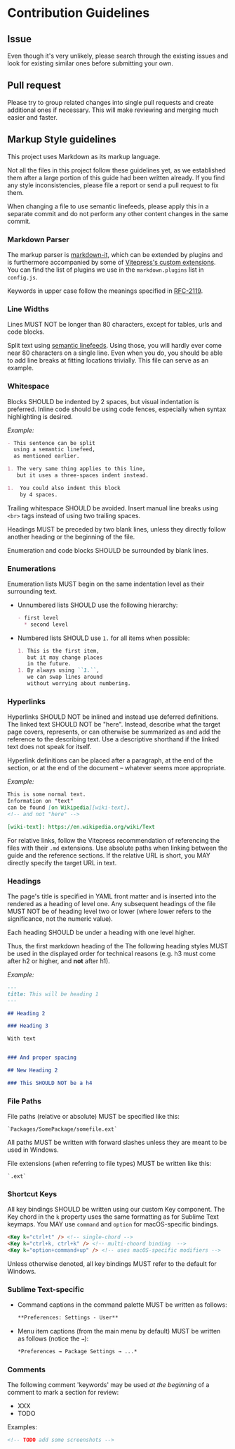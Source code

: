 # Contribution Guidelines


## Issue

Even though it's very unlikely,
please search through the existing issues
and look for existing similar ones
before submitting your own.


## Pull request

Please try to group related changes into single pull requests
and create additional ones if necessary.
This will make reviewing and merging
much easier and faster.


## Markup Style guidelines

This project uses Markdown as its markup language.

Not all the files in this project
follow these guidelines yet,
as we established them
after a large portion of this guide had been written already.
If you find any style inconsistencies,
please file a report or send a pull request to fix them.

When changing a file to use semantic linefeeds,
please apply this in a separate commit
and do not perform any other content changes
in the same commit.


### Markdown Parser

The markup parser is [markdown-it][],
which can be extended by plugins
and is furthermore accompanied
by some of [Vitepress's custom extensions][vitepress-exts].
You can find the list of plugins we use
in the `markdown.plugins` list in `config.js`.

[markdown-it]: https://github.com/markdown-it/markdown-it
[vitepress-exts]: https://vitepress.dev/guide/markdown

Keywords in upper case
follow the meanings specified in [RFC-2119][].

[RFC-2119]: https://tools.ietf.org/html/rfc2119


### Line Widths

Lines MUST NOT be longer than 80 characters,
except for tables, urls and code blocks.

Split text using [semantic linefeeds][].
Using those,
you will hardly ever come near 80 characters
on a single line.
Even when you do,
you should be able to add line breaks
at fitting locations trivially.
This file can serve as an example.

[semantic linefeeds]: https://rhodesmill.org/brandon/2012/one-sentence-per-line/


### Whitespace

Blocks SHOULD be indented by 2 spaces,
but visual indentation is preferred.
Inline code should be using code fences,
especially when syntax highlighting is desired.

*Example:*

```md
- This sentence can be split
  using a semantic linefeed,
  as mentioned earlier.

1. The very same thing applies to this line,
   but it uses a three-spaces indent instead.

1.  You could also indent this block
    by 4 spaces.
```

Trailing whitespace SHOULD be avoided.
Insert manual line breaks using `<br>` tags
instead of using two trailing spaces.

Headings MUST be preceded by two blank lines,
unless they directly follow another heading
or the beginning of the file.

Enumeration and code blocks
SHOULD be surrounded by blank lines.


### Enumerations

Enumeration lists MUST begin on the same indentation level
as their surrounding text.

- Unnumbered lists SHOULD use the following hierarchy:

  ```md
  - first level
    * second level
  ```

- Numbered lists SHOULD use `1.` for all items when possible:

  ```md
  1. This is the first item,
     but it may change places
     in the future.
  1. By always using ``1.``,
     we can swap lines around
     without worrying about numbering.
  ```


### Hyperlinks

Hyperlinks SHOULD NOT be inlined
and instead use deferred definitions.
The linked text SHOULD NOT be "here".
Instead, describe what the target page
covers, represents, or can otherwise be summarized as
and add the reference to the describing text.
Use a descriptive shorthand
if the linked text does not speak for itself.

Hyperlink definitions can be placed
after a paragraph,
at the end of the section,
or at the end of the document –
whatever seems more appropriate.

*Example:*

```md
This is some normal text.
Information on "text"
can be found [on Wikipedia][wiki-text].
<!-- and not "here" -->

[wiki-text]: https://en.wikipedia.org/wiki/Text
```

For relative links,
follow the Vitepress recommendation
of referencing the files with their `.md` extensions.
Use absolute paths when linking
between the guide and the reference sections.
If the relative URL is short,
you MAY directly specify the target URL in text.


### Headings

The page's title is specified in YAML front matter
and is inserted into the rendered as a heading of level one.
Any subsequent headings of the file
MUST NOT be of heading level two or lower
(where lower refers to the significance,
not the numeric value).

Each heading SHOULD be
under a heading with one level higher.

Thus, the first markdown heading of the
The following heading styles
MUST be used in the displayed order
for technical reasons
(e.g. h3 must come after h2 or higher,
and **not** after h1).

*Example:*

```md
---
title: This will be heading 1
---

## Heading 2

### Heading 3

With text


### And proper spacing

## New Heading 2

### This SHOULD NOT be a h4
```

### File Paths

File paths (relative or absolute)
MUST be specified like this:

    `Packages/SomePackage/somefile.ext`

All paths MUST be written with forward slashes
unless they are meant to be used in Windows.

File extensions (when referring to file types)
MUST be written like this:

    `.ext`


### Shortcut Keys

All key bindings SHOULD be written
using our custom Key component.
The Key chord in the `k` property
uses the same formatting
as for Sublime Text keymaps.
You MAY use `command` and `option`
for macOS-specific bindings.

```html
<Key k="ctrl+t" /> <!-- single-chord -->
<Key k="ctrl+k, ctrl+k" /> <!-- multi-choord binding  -->
<Key k="option+command+up" /> <!-- uses macOS-specific modifiers -->
```

Unless otherwise denoted,
all key bindings MUST refer
to the default for Windows.


### Sublime Text-specific

- Command captions in the command palette
  MUST be written as follows:

  ```md
  **Preferences: Settings - User**
  ```

- Menu item captions (from the main menu by default)
  MUST be written as follows (notice the `→`):

  ```md
  *Preferences → Package Settings → ...*
  ```


### Comments

The following comment 'keywords' may be used
*at the beginning* of a comment
to mark a section for review:

- XXX
- TODO

Examples:

```md
<!-- TODO add some screenshots -->
```
